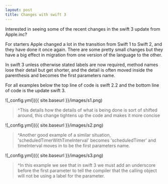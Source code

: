 ```yaml
---
layout: post
title: Changes with swift 3
---
```


Interested in seeing some of the recent changes in the swift 3 update from Apple.inc?

For starters Apple changed a lot in the transition from Swift 1 to Swift 2, and they have done it once again. There are some pretty small changes but they have a big effect in migration from one version of the language to the other.

In swift 3 unless otherwise stated labels are now required, method names lose their detail but get shorter, and the detail is often moved inside the parenthesis and becomes the first parameters name.

For all examples below the top line of code is swift 2.2 and the bottom line of code is the update swift 3.

![_config.yml]({{ site.baseurl }}/images/s1.png)

>^This details how the details of what is being done is sort of shifted around, this change tightens up the code and makes it more concise

![_config.yml]({{ site.baseurl }}/images/s2.png)

>^Another good example of a similar situation, 'scheduledTimerWithTimeInterval' becomes 'scheduledTimer' and timeInterval moves in to be the first parameters name.

![_config.yml]({{ site.baseurl }}/images/s3.png)

>^In this example we see that in swift 3 we must add an underscore before the first parameter to tell the compiler that the calling object will not be using a label for the parameter.
